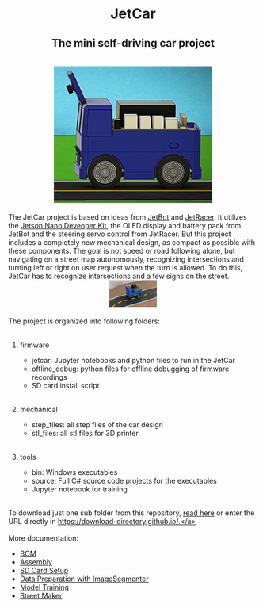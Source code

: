 <h1 style="text-align: center;">JetCar</h1>
<h2 style="text-align: center;">The mini self-driving car project</h2>
<br>
<div style="text-align: center;">
  <img src="docs/assets/images/JetCar.png" />
</div>
<br>
The JetCar project is based on ideas from <a href="https://github.com/NVIDIA-AI-IOT/jetbot">JetBot</a> and <a href="https://github.com/NVIDIA-AI-IOT/jetracer">JetRacer</a>. It utilizes the <a href="https://developer.nvidia.com/embedded/jetson-nano-developer-kit">Jetson Nano Deveoper Kit</a>, the OLED display and battery pack from JetBot and the steering servo control from JetRacer. But this project includes a completely new mechanical design, as compact as possible with these components. 
The goal is not speed or road following alone, but navigating on a street map autonomously, recognizing intersections and turning left or right on user request when the turn is allowed. To do this, JetCar has to recognize intersections and a few signs on the street.
<br>
<div style="text-align: center;">
  <img src="docs/assets/images/JetCar_Demo.gif" />
</div>
<br>
The project is organized into following folders:
<br><br>

1. firmware
    - jetcar: Jupyter notebooks and python files to run in the JetCar
    - offline_debug: python files for offline debugging of firmware recordings
    - SD card install script 
<br><br>

2. mechanical
    - step_files: all step files of the car design
    - stl_files: all stl files for 3D printer
<br><br>

3. tools
    - bin: Windows executables
    - source: Full C# source code projects for the executables 
    - Jupyter notebook for training
<br><br>

To download just one sub folder from this repository, <a href="https://www.gitkraken.com/learn/git/github-download#how-to-download-a-folder-from-github">read here</a> or enter the URL directly in <a href="https://download-directory.github.io/"> https://download-directory.github.io/.</a> 
<br><br>
More documentation:
- [BOM](docs/BOM.md)
- [Assembly](docs/Assembly.md)
- [SD Card Setup](docs/SD%20Card%20Setup.md)
- [Data Preparation with ImageSegmenter](docs/Data%20Preparation.md)
- [Model Training](docs/Model%20Training.md)
- [Street Maker](docs/StreetMaker.md)

<br><br>
